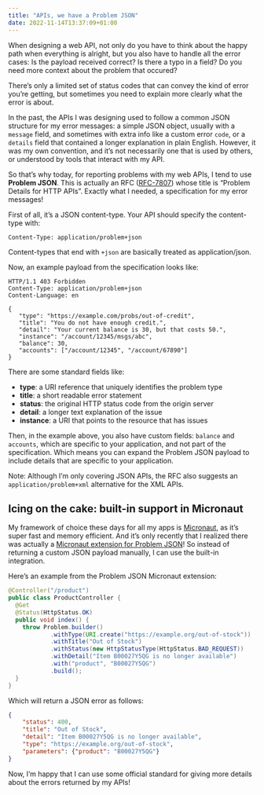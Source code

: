 ```yaml
---
title: "APIs, we have a Problem JSON"
date: 2022-11-14T13:37:09+01:00
---
```


When designing a web API, not only do you have to think about the happy path when everything is alright, 
but you also have to handle all the error cases: Is the payload received correct? Is there a typo in a field? 
Do you need more context about the problem that occured? 

There’s only a limited set of status codes that can convey the kind of error you’re getting, 
but sometimes you need to explain more clearly what the error is about.

In the past, the APIs I was designing used to follow a common JSON structure for my error messages: a simple JSON object, 
usually with a `message` field, and sometimes with extra info like a custom error `code`, or a `details` field that contained a longer explanation in plain English. 
However, it was my own convention, and it’s not necessarily one that is used by others, or understood by tools that interact with my API. 

So that’s why today, for reporting problems with my web APIs, I tend to use **Problem JSON**. This is actually an RFC ([RFC-7807](https://datatracker.ietf.org/doc/html/rfc7807)) 
whose title is “Problem Details for HTTP APIs”. Exactly what I needed, a specification for my error messages!

First of all, it’s a JSON content-type. Your API should specify the content-type with:

```http
Content-Type: application/problem+json
```

Content-types that end with `+json` are basically treated as application/json.

Now, an example payload from the specification looks like:

```http
HTTP/1.1 403 Forbidden
Content-Type: application/problem+json
Content-Language: en

{
   "type": "https://example.com/probs/out-of-credit",
   "title": "You do not have enough credit.",
   "detail": "Your current balance is 30, but that costs 50.",
   "instance": "/account/12345/msgs/abc",
   "balance": 30,
   "accounts": ["/account/12345", "/account/67890"]
}
```

There are some standard fields like:
* **type**: a URI reference that uniquely identifies the problem type
* **title**: a short readable error statement
* **status**: the original HTTP status code from the origin server
* **detail**: a longer text explanation of the issue
* **instance**: a URI that points to the resource that has issues

Then, in the example above, you also have custom fields: `balance` and `accounts`, which are specific to your application, 
and not part of the specification. Which means you can expand the Problem JSON payload to include details that are specific to your application.

Note: Although I’m only covering JSON APIs, the RFC also suggests an `application/problem+xml` alternative for the XML APIs.

## Icing on the cake: built-in support in Micronaut

My framework of choice these days for all my apps is [Micronaut](https://micronaut.io/), as it’s super fast and memory efficient. 
And it’s only recently that I realized there was actually a [Micronaut extension for Problem JSON](https://micronaut-projects.github.io/micronaut-problem-json/2.5.2/guide/index.html)!
So instead of returning a custom JSON payload manually, I can use the built-in integration.

Here’s an example from the Problem JSON Micronaut extension:

```java
@Controller("/product")
public class ProductController {
  @Get
  @Status(HttpStatus.OK)
  public void index() {
    throw Problem.builder()
            .withType(URI.create("https://example.org/out-of-stock"))
            .withTitle("Out of Stock")
            .withStatus(new HttpStatusType(HttpStatus.BAD_REQUEST))
            .withDetail("Item B00027Y5QG is no longer available")
            .with("product", "B00027Y5QG")
            .build();
  }
}
```

Which will return a JSON error as follows:

```json
{
    "status": 400,
    "title": "Out of Stock",
    "detail": "Item B00027Y5QG is no longer available",
    "type": "https://example.org/out-of-stock",
    "parameters": {"product": "B00027Y5QG"}
}
```

Now, I’m happy that I can use some official standard for giving more details about the errors returned by my APIs!


